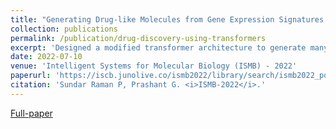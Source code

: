 ```yaml
---
title: "Generating Drug-like Molecules from Gene Expression Signatures using Transformers"
collection: publications
permalink: /publication/drug-discovery-using-transformers
excerpt: 'Designed a modified transformer architecture to generate many drug-like molecules that can induce a desired transcriptomic profile based on gene-expression signatures. Outperformed then state-of-the-art 2-staged GAN model by ∼40% in validity, uniqueness, ∼30% in synthesizability, ∼10% in similarity metrics of generated molecules.'
date: 2022-07-10
venue: 'Intelligent Systems for Molecular Biology (ISMB) - 2022'
paperurl: 'https://iscb.junolive.co/ismb2022/library/search/ismb2022_poster_751'
citation: 'Sundar Raman P, Prashant G. <i>ISMB-2022</i>.'
---
```


[Full-paper](https://drive.google.com/file/d/1vX8XD287tBKwLgkcCn0zyrv7pLX4lqhA/view?usp=sharing)

